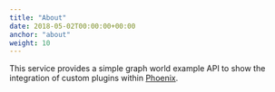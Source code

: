 ```yaml
---
title: "About"
date: 2018-05-02T00:00:00+00:00
anchor: "about"
weight: 10
---
```


This service provides a simple graph world example API to show the integration of custom plugins within [Phoenix](https://github.com/owncloud/phoenix).

